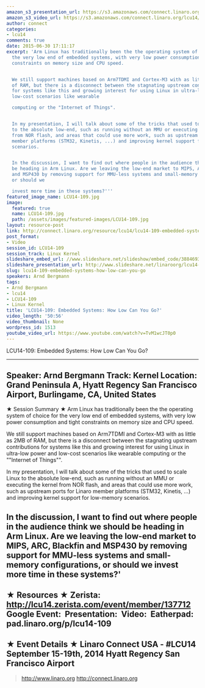 ```yaml
---
amazon_s3_presentation_url: https://s3.amazonaws.com/connect.linaro.org/hkg15/Videos/09-15-Monday/LCU14-109.pdf
amazon_s3_video_url: https://s3.amazonaws.com/connect.linaro.org/lcu14/videos/09-15-Monday/LCU14-109-+Embedded+Systems-+How+Low+Can+You+Go%3F.mp4
author: connect
categories:
- lcu14
comments: true
date: 2015-06-30 17:11:17
excerpt: 'Arm Linux has traditionally been the the operating system of choice for
  the very low end of embedded systems, with very low power consumption and tight
  constraints on memory size and CPU speed.


  We still support machines based on Arm7TDMI and Cortex-M3 with as little as 2MB
  of RAM, but there is a disconnect between the stagnating upstream contributions
  for systems like this and growing interest for using Linux in ultra-low power and
  low-cost scenarios like wearable

  computing or the "Internet of Things".


  In my presentation, I will talk about some of the tricks that used to scale Linux
  to the absolute low-end, such as running without an MMU or executing the kernel
  from NOR flash, and areas that could use more work, such as upstream ports for Linaro
  member platforms (STM32, Kinetis, ...) and improving kernel support for low-memory
  scenarios.


  In the discussion, I want to find out where people in the audience think we should
  be heading in Arm Linux. Are we leaving the low-end market to MIPS, ARC, Blackfin
  and MSP430 by removing support for MMU-less systems and small-memory configurations,
  or should we

  invest more time in these systems?'''
featured_image_name: LCU14-109.jpg
image:
  featured: true
  name: LCU14-109.jpg
  path: /assets/images/featured-images/LCU14-109.jpg
layout: resource-post
link: http://connect.linaro.org/resource/lcu14/lcu14-109-embedded-systems-how-low-can-you-go/
post_format:
- Video
session_id: LCU14-109
session_track: Linux Kernel
slideshare_embed_url: //www.slideshare.net/slideshow/embed_code/38846937
slideshare_presentation_url: http://www.slideshare.net/linaroorg/lcu14-109-embedded-systems-how-low-can-you-go
slug: lcu14-109-embedded-systems-how-low-can-you-go
speakers: Arnd Bergmann
tags:
- Arnd Bergmann
- lcu14
- LCU14-109
- Linux Kernel
title: 'LCU14-109: Embedded Systems: How Low Can You Go?'
video_length: '50:56'
video_thumbnail: None
wordpress_id: 1513
youtube_video_url: https://www.youtube.com/watch?v=TvM1wcJT0p0
---
```


LCU14-109: Embedded Systems: How Low Can You Go?

---------------------------------------------------

Speaker: Arnd Bergmann
Track: Kernel
Location: Grand Peninsula A, Hyatt Regency San Francisco Airport, Burlingame, CA, United States
---------------------------------------------------

★ Session Summary ★
Arm Linux has traditionally been the the operating system of choice for the very low end of embedded systems, with very low power consumption and tight constraints on memory size and CPU speed.

We still support machines based on Arm7TDMI and Cortex-M3 with as little as 2MB of RAM, but there is a disconnect between the stagnating upstream contributions for systems like this and growing interest for using Linux in ultra-low power and low-cost scenarios like wearable
computing or the ""Internet of Things"".

In my presentation, I will talk about some of the tricks that used to scale Linux to the absolute low-end, such as running without an MMU or executing the kernel from NOR flash, and areas that could use more work, such as upstream ports for Linaro member platforms (STM32, Kinetis, ...) and improving kernel support for low-memory scenarios.

In the discussion, I want to find out where people in the audience think we should be heading in Arm Linux. Are we leaving the low-end market to MIPS, ARC, Blackfin and MSP430 by removing support for MMU-less systems and small-memory configurations, or should we
invest more time in these systems?'
---------------------------------------------------

★ Resources ★
Zerista: http://lcu14.zerista.com/event/member/137712
Google Event: 
Presentation: 
Video: 
Eatherpad: pad.linaro.org/p/lcu14-109
---------------------------------------------------

★ Event Details ★
Linaro Connect USA - #LCU14
September 15-19th, 2014
Hyatt Regency San Francisco Airport
---------------------------------------------------

> http://www.linaro.org
> http://connect.linaro.org